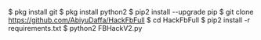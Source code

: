 $ pkg install git
$ pkg install python2
$ pip2 install --upgrade pip
$ git clone https://github.com/AbiyuDaffa/HackFbFull
$ cd HackFbFull
$ pip2 install -r requirements.txt
$ python2 FBHackV2.py
